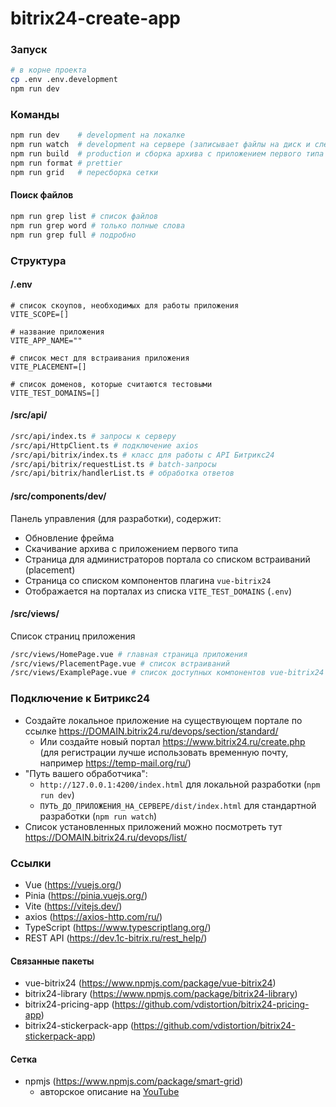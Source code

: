 # bitrix24-create-app

### Запуск

```sh
# в корне проекта
cp .env .env.development
npm run dev
```

### Команды

```bash
npm run dev    # development на локалке
npm run watch  # development на сервере (записывает файлы на диск и следит за изменениями)
npm run build  # production и сборка архива с приложением первого типа
npm run format # prettier
npm run grid   # пересборка сетки
```

#### Поиск файлов

```bash
npm run grep list # список файлов
npm run grep word # только полные слова
npm run grep full # подробно
```

### Структура

#### /.env

```dotenv
# список скоупов, необходимых для работы приложения
VITE_SCOPE=[]

# название приложения
VITE_APP_NAME=""

# список мест для встраивания приложения
VITE_PLACEMENT=[]

# список доменов, которые считаются тестовыми
VITE_TEST_DOMAINS=[]
```

#### /src/api/

```bash
/src/api/index.ts # запросы к серверу
/src/api/HttpClient.ts # подключение axios
/src/api/bitrix/index.ts # класс для работы с API Битрикс24
/src/api/bitrix/requestList.ts # batch-запросы
/src/api/bitrix/handlerList.ts # обработка ответов
```

#### /src/components/dev/

Панель управления (для разработки), содержит:

- Обновление фрейма
- Скачивание архива с приложением первого типа
- Страница для администраторов портала со списком встраиваний (placement)
- Страница со списком компонентов плагина `vue-bitrix24`
- Отображается на порталах из списка `VITE_TEST_DOMAINS` (`.env`)

#### /src/views/

Список страниц приложения

```bash
/src/views/HomePage.vue # главная страница приложения
/src/views/PlacementPage.vue # список встраиваний
/src/views/ExamplePage.vue # список доступных компонентов vue-bitrix24
```

### Подключение к Битрикс24

- Создайте локальное приложение на существующем портале по ссылке https://DOMAIN.bitrix24.ru/devops/section/standard/
  - Или создайте новый портал https://www.bitrix24.ru/create.php (для регистрации лучше использовать временную почту, например https://temp-mail.org/ru/)
- "Путь вашего обработчика":
  - `http://127.0.0.1:4200/index.html` для локальной разработки (`npm run dev`)
  - `ПУТЬ_ДО_ПРИЛОЖЕНИЯ_НА_СЕРВЕРЕ/dist/index.html` для стандартной разработки (`npm run watch`)
- Список установленных приложений можно посмотреть тут https://DOMAIN.bitrix24.ru/devops/list/

### Ссылки

- Vue (https://vuejs.org/)
- Pinia (https://pinia.vuejs.org/)
- Vite (https://vitejs.dev/)
- axios (https://axios-http.com/ru/)
- TypeScript (https://www.typescriptlang.org/)
- REST API (https://dev.1c-bitrix.ru/rest_help/)

#### Связанные пакеты

- vue-bitrix24 (https://www.npmjs.com/package/vue-bitrix24)
- bitrix24-library (https://www.npmjs.com/package/bitrix24-library)
- bitrix24-pricing-app (https://github.com/vdistortion/bitrix24-pricing-app)
- bitrix24-stickerpack-app (https://github.com/vdistortion/bitrix24-stickerpack-app)

#### Сетка

- npmjs (https://www.npmjs.com/package/smart-grid)
  - авторское описание на [YouTube](https://www.youtube.com/playlist?list=PLyeqauxei6je28tJvioIsE0bYnARh0UVz)

